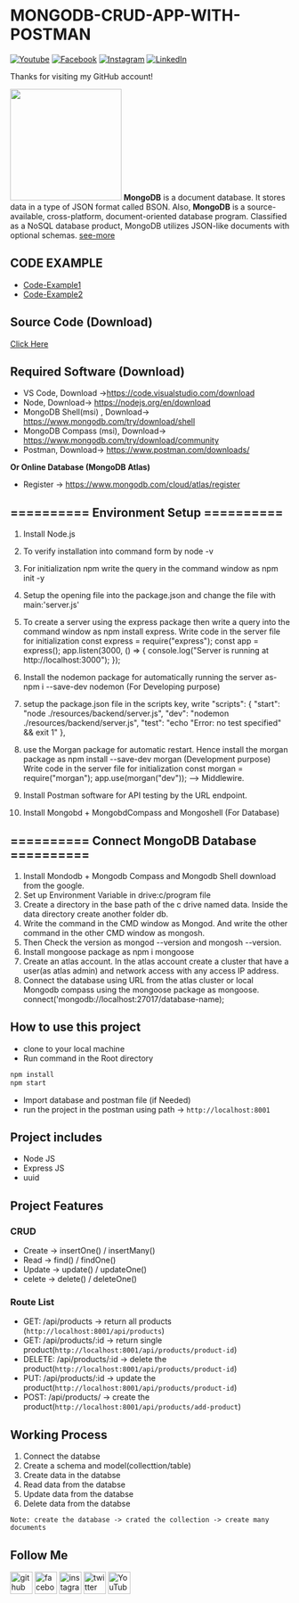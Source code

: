 # MONGODB-CRUD-APP-WITH-POSTMAN

[![Youtube][youtube-shield]][youtube-url]
[![Facebook][facebook-shield]][facebook-url]
[![Instagram][instagram-shield]][instagram-url]
[![LinkedIn][linkedin-shield]][linkedin-url]

Thanks for visiting my GitHub account!

<img src ="https://www.svgrepo.com/show/331488/mongodb.svg" height = "200px" width = "200px"/> **MongoDB** is a document database. It stores data in a type of JSON format called BSON. Also, **MongoDB** is a source-available, cross-platform, document-oriented database program. Classified as a NoSQL database product, MongoDB utilizes JSON-like documents with optional schemas. [see-more](https://www.w3schools.com/mongodb/)

## CODE EXAMPLE

- [Code-Example1](https://github.com/learnwithfair/mern-ecommerce-with-postman)
- [Code-Example2](https://github.com/learnwithfair/node-express-documentation)

## Source Code (Download)

[Click Here]()

## Required Software (Download)

- VS Code, Download ->https://code.visualstudio.com/download
- Node, Download-> https://nodejs.org/en/download
- MongoDB Shell(msi) , Download-> https://www.mongodb.com/try/download/shell
- MongoDB Compass (msi), Download-> https://www.mongodb.com/try/download/community
- Postman, Download-> https://www.postman.com/downloads/

**Or Online Database (MongoDB Atlas)**

- Register -> https://www.mongodb.com/cloud/atlas/register

## ========== Environment Setup ==========

1. Install Node.js
2. To verify installation into command form by node -v
3. For initialization npm write the query in the command window as npm init -y
4. Setup the opening file into the package.json and change the file with main:'server.js'
5. To create a server using the express package then write a query into the command window as npm install express.
   Write code in the server file for initialization
   const express = require("express");
   const app = express();
   app.listen(3000, () => {
   console.log("Server is running at http://localhost:3000");
   });

6. Install the nodemon package for automatically running the server as- npm i --save-dev nodemon (For Developing purpose)
7. setup the package.json file in the scripts key, write
   "scripts": {
   "start": "node ./resources/backend/server.js",
   "dev": "nodemon ./resources/backend/server.js",
   "test": "echo \"Error: no test specified\" && exit 1"
   },
8. use the Morgan package for automatic restart. Hence install the morgan package as npm install --save-dev morgan (Development purpose)
   Write code in the server file for initialization
   const morgan = require("morgan");
   app.use(morgan("dev")); --> Middlewire.
9. Install Postman software for API testing by the URL endpoint.
10. Install Mongobd + MongobdCompass and Mongoshell (For Database)

## ========== Connect MongoDB Database ==========

1. Install Mondodb + Mongodb Compass and Mongodb Shell download from the google.
2. Set up Environment Variable in drive:c/program file
3. Create a directory in the base path of the c drive named data. Inside the data directory create another folder db.
4. Write the command in the CMD window as Mongod. And write the other command in the other CMD window as mongosh.
5. Then Check the version as mongod --version and mongosh --version.
6. Install mongoose package as npm i mongoose
7. Create an atlas account. In the atlas account create a cluster that have a user(as atlas admin) and network access with any access IP address.
8. Connect the database using URL from the atlas cluster or local Mongodb compass using the mongoose package as mongoose. connect('mongodb://localhost:27017/database-name);

## How to use this project

- clone to your local machine
- Run command in the Root directory

```cmd
npm install
npm start
```

- Import database and postman file (if Needed)
- run the project in the postman using path -> `http://localhost:8001`

## Project includes

- Node JS
- Express JS
- uuid

## Project Features

### CRUD

- Create -> insertOne() / insertMany()
- Read -> find() / findOne()
- Update -> update() / updateOne()
- celete -> delete() / deleteOne()

### Route List

- GET: /api/products -> return all products (`http://localhost:8001/api/products`)
- GET: /api/products/:id -> return single product(`http://localhost:8001/api/products/product-id`)
- DELETE: /api/products/:id -> delete the product(`http://localhost:8001/api/products/product-id`)
- PUT: /api/products/:id -> update the product(`http://localhost:8001/api/products/product-id`)
- POST: /api/products/ -> create the product(`http://localhost:8001/api/products/add-product`)

## Working Process

1.  Connect the databse
2.  Create a schema and model(collecttion/table)
3.  Create data in the databse
4.  Read data from the databse
5.  Update data from the databse
6.  Delete data from the databse

`Note: create the database -> crated the collection -> create many documents`

## Follow Me

[<img src='https://cdn.jsdelivr.net/npm/simple-icons@3.0.1/icons/github.svg' alt='github' height='40'>](https://github.com/learnwithfair) [<img src='https://cdn.jsdelivr.net/npm/simple-icons@3.0.1/icons/facebook.svg' alt='facebook' height='40'>](https://www.facebook.com/learnwithfair/) [<img src='https://cdn.jsdelivr.net/npm/simple-icons@3.0.1/icons/instagram.svg' alt='instagram' height='40'>](https://www.instagram.com/learnwithfair/) [<img src='https://cdn.jsdelivr.net/npm/simple-icons@3.0.1/icons/twitter.svg' alt='twitter' height='40'>](https://www.twiter.com/learnwithfair/) [<img src='https://cdn.jsdelivr.net/npm/simple-icons@3.0.1/icons/youtube.svg' alt='YouTube' height='40'>](https://www.youtube.com/@learnwithfair)

<!-- MARKDOWN LINKS & IMAGES -->

[youtube-shield]: https://img.shields.io/badge/-Youtube-black.svg?style=flat-square&logo=youtube&color=555&logoColor=white
[youtube-url]: https://youtube.com/@learnwithfair
[facebook-shield]: https://img.shields.io/badge/-Facebook-black.svg?style=flat-square&logo=facebook&color=555&logoColor=white
[facebook-url]: https://facebook.com/learnwithfair
[instagram-shield]: https://img.shields.io/badge/-Instagram-black.svg?style=flat-square&logo=instagram&color=555&logoColor=white
[instagram-url]: https://instagram.com/learnwithfair
[linkedin-shield]: https://img.shields.io/badge/-LinkedIn-black.svg?style=flat-square&logo=linkedin&colorB=555
[linkedin-url]: https://linkedin.com/company/learnwithfair
